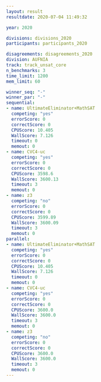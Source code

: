 ```yaml
---
layout: result
resultdate: 2020-07-04 11:49:32

year: 2020

divisions: divisions_2020
participants: participants_2020

disagreements: disagreements_2020
division: AUFNIA
track: track_unsat_core
n_benchmarks: 3
time_limit: 1200
mem_limit: 60

winner_seq: "-"
winner_par: "-"
sequential:
- name: UltimateEliminator+MathSAT
  competing: "yes"
  errorScore: 0
  correctScore: 0
  CPUScore: 10.405
  WallScore: 7.126
  timeout: 0
  memout: 0
- name: CVC4-uc
  competing: "yes"
  errorScore: 0
  correctScore: 0
  CPUScore: 3598.6
  WallScore: 3600.13
  timeout: 3
  memout: 0
- name: z3
  competing: "no"
  errorScore: 0
  correctScore: 0
  CPUScore: 3599.89
  WallScore: 3600.09
  timeout: 3
  memout: 0
parallel:
- name: UltimateEliminator+MathSAT
  competing: "yes"
  errorScore: 0
  correctScore: 0
  CPUScore: 10.405
  WallScore: 7.126
  timeout: 0
  memout: 0
- name: CVC4-uc
  competing: "yes"
  errorScore: 0
  correctScore: 0
  CPUScore: 3600.0
  WallScore: 3600.0
  timeout: 3
  memout: 0
- name: z3
  competing: "no"
  errorScore: 0
  correctScore: 0
  CPUScore: 3600.0
  WallScore: 3600.0
  timeout: 3
  memout: 0
---
```

